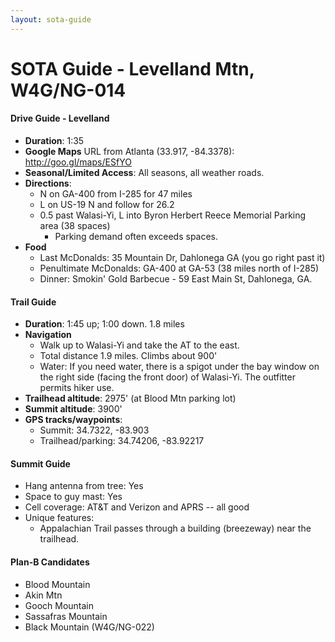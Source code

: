 ```yaml
---
layout: sota-guide
---
```

# SOTA Guide - Levelland Mtn, W4G/NG-014

#### Drive Guide - Levelland

* **Duration**: 1:35
* **Google Maps** URL from Atlanta (33.917, -84.3378): http://goo.gl/maps/ESfYO
* **Seasonal/Limited Access**: All seasons, all weather roads.
* **Directions**:
    * N on GA-400 from I-285 for 47 miles
    * L on US-19 N and follow for 26.2
    * 0.5 past Walasi-Yi, L into Byron Herbert Reece Memorial Parking area (38 spaces)
        * Parking demand often exceeds spaces.
* **Food**
    * Last McDonalds: 35 Mountain Dr, Dahlonega GA (you go right past it)
    * Penultimate McDonalds: GA-400 at GA-53 (38 miles north of I-285)
    * Dinner: Smokin' Gold Barbecue - 59 East Main St, Dahlonega, GA.

#### Trail Guide

* **Duration**: 1:45 up; 1:00 down.  1.8 miles
* **Navigation**
    * Walk up to Walasi-Yi and take the AT to the east.  
    * Total distance 1.9 miles. Climbs about 900'
    * Water: If you need water, there is a spigot under the bay window on the right side (facing the front door) of Walasi-Yi.  The outfitter permits hiker use.
* **Trailhead altitude**: 2975' (at Blood Mtn parking lot)
* **Summit altitude**: 3900'
* **GPS tracks/waypoints**:
    * Summit: 34.7322, -83.903
    * Trailhead/parking: 34.74206, -83.92217

#### Summit Guide

* Hang antenna from tree: Yes
* Space to guy mast: Yes
* Cell coverage: AT&T and Verizon and APRS -- all good
* Unique features:
    * Appalachian Trail passes through a building (breezeway) near the trailhead.

#### Plan-B Candidates

* Blood Mountain
* Akin Mtn
* Gooch Mountain
* Sassafras Mountain
* Black Mountain (W4G/NG-022)
